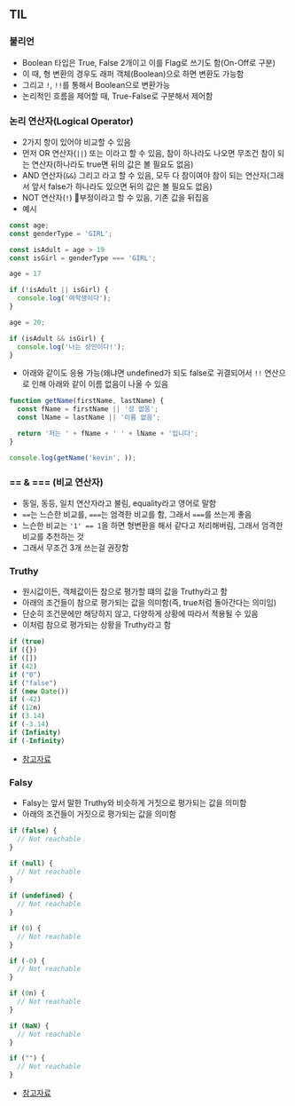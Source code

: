 ## TIL

### 불리언
- Boolean 타입은 True, False 2개이고 이를 Flag로 쓰기도 함(On-Off로 구분)
- 이 때, 형 변환의 경우도 래퍼 객체(Boolean)으로 하면 변환도 가능함
- 그리고 `!`, `!!`를 통해서 Boolean으로 변환가능
- 논리적인 흐름을 제어할 때, True-False로 구분해서 제어함

### 논리 연산자(Logical Operator)
- 2가지 항이 있어야 비교할 수 있음
- 먼저 OR 연산자(`||`) 또는 이라고 할 수 있음, 참이 하나라도 나오면 무조건 참이 되는 연산자(하나라도 true면 뒤의 값은 볼 필요도 없음)
- AND 연산자(`&&`) 그리고 라고 할 수 있음, 모두 다 참이여야 참이 되는 연산자(그래서 앞서 false가 하나라도 있으면 뒤의 값은 볼 필요도 없음)
- NOT 연산자(`!`) 부정이라고 할 수 있음, 기존 값을 뒤집음
- 예시
```js
const age;
const genderType = 'GIRL';

const isAdult = age > 19
const isGirl = genderType === 'GIRL';

age = 17

if (!isAdult || isGirl) {
  console.log('여학생이다');
}

age = 20;

if (isAdult && isGirl) {
  console.log('나는 성인이다!');
}
```
- 아래와 같이도 응용 가능(왜냐면 undefined가 되도 false로 귀결되어서 `!!` 연산으로 인해 아래와 같이 이름 없음이 나올 수 있음
```js
function getName(firstName, lastName) {
  const fName = firstName || '성 없음';
  const lName = lastName || '이름 없음';

  return '저는 ' + fName + ' ' + lName + '입니다';
}

console.log(getName('kevin', ));
```

### == & === (비교 연산자)
- 동일, 동등, 일치 연산자라고 불림, equality라고 영어로 말함
- `==`는 느슨한 비교를, `===`는 엄격한 비교를 함, 그래서 `===`를 쓰는게 좋음
- 느슨한 비교는 `'1' == 1`을 하면 형변환을 해서 같다고 처리해버림, 그래서 엄격한 비교를 추천하는 것
- 그래서 무조건 3개 쓰는걸 권장함

### Truthy
- 원시값이든, 객체값이든 참으로 평가할 떄의 값을 Truthy라고 함
- 아래의 조건들이 참으로 평가되는 값을 의미함(즉, true처럼 돌아간다는 의미임)
- 단순히 조건문에만 해당하지 않고, 다양하게 상황에 따라서 적용될 수 있음
- 이처럼 참으로 평가되는 상황을 Truthy라고 함
```js
if (true)
if ({})
if ([])
if (42)
if ("0")
if ("false")
if (new Date())
if (-42)
if (12n)
if (3.14)
if (-3.14)
if (Infinity)
if (-Infinity)
```
- [참고자료](https://developer.mozilla.org/en-US/docs/Glossary/Truthy)

### Falsy
- Falsy는 앞서 말한 Truthy와 비슷하게 거짓으로 평가되는 값을 의미함
- 아래의 조건들이 거짓으로 평가되는 값을 의미함
```js
if (false) {
  // Not reachable
}

if (null) {
  // Not reachable
}

if (undefined) {
  // Not reachable
}

if (0) {
  // Not reachable
}

if (-0) {
  // Not reachable
}

if (0n) {
  // Not reachable
}

if (NaN) {
  // Not reachable
}

if ("") {
  // Not reachable
}
```
- [참고자료](https://developer.mozilla.org/en-US/docs/Glossary/Falsy)
